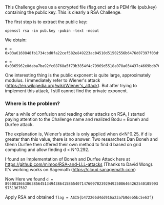 This Challenge gives us a encrypted file (flag.enc) and a PEM file (pub.key) containing the public key. This is clearly a RSA Challenge.

The first step is to extract the public key:

`openssl rsa -in pub.key -pubin -text -noout`

We obtain:

```
n = 0x03a6160848fb1734cbd0fa22cef582e849223ac04510d51502556b6476d07397f03df155289c20112e87c6f35361d9eb622ca4a0e52d9cd87bf723526c826b88387d06abc4279e353f12ad8ec62ea73c47321a20b89644889a792a73152bc7014b80a693d2e58b123fa925c356b1eba037a4dcac8d8de809167a6fcc30c5c785

e = 0x0365962e8daba7ba92fc08768a5f73b3854f4c79969d5518a078a034437c4669bdb705be4d8b8babf4fda1a6e715269e87b28eecb0d4e02726a27fb8721863740720f583688e5567eb10729bb0d92b322d719949e40c57198d764f1c633e5e277da3d3281ece2ce2eb4df945be5afc3e78498ed0489b2459059664fe15c88a33
```

One interesting thing is the public exponent is quite large, approximately modulus. I immediately refer to Wiener's attack (https://en.wikipedia.org/wiki/Wiener's_attack). But after trying to implement this attack, I still cannot find the private exponent.

### Where is the problem?


After a while of confusion and reading other attacks on RSA, I started paying attention to the Challenge name and realized Bodu = Boneh and Durfee attack.

The explanation is, Wiener’s attack is only applied when d<N^0.25, if d is greater than this value, there is no answer. Two researchers Dan Boneh and Glenn Durfee then offered their own method to find d based on grid computing and allow finding d < N^0.292.

I found an Implementation of Boneh and Durfee Attack here at https://github.com/mimoo/RSA-and-LLL-attacks (Thanks to David Wong). It's working  works on Sagemath (https://cloud.sanagemath.com)

Now Here we found `d = 89508186630638564513494386415865407147609702392949250864642625401059935751367507`

Apply RSA and obtained `flag = ASIS{b472266d4dd916a23a7b0deb5bc5e63f}`
